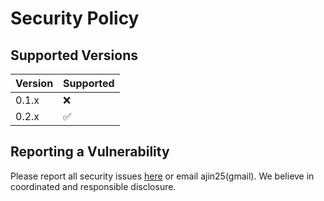 # Security Policy

## Supported Versions

| Version | Supported          |
| ------- | ------------------ |
| 0.1.x   | :x:                |
| 0.2.x   | :white_check_mark: |


## Reporting a Vulnerability

Please report all security issues [here](https://github.com/ajinabraham/njsscan/issues) or email ajin25(gmail). We believe in coordinated and responsible disclosure.
